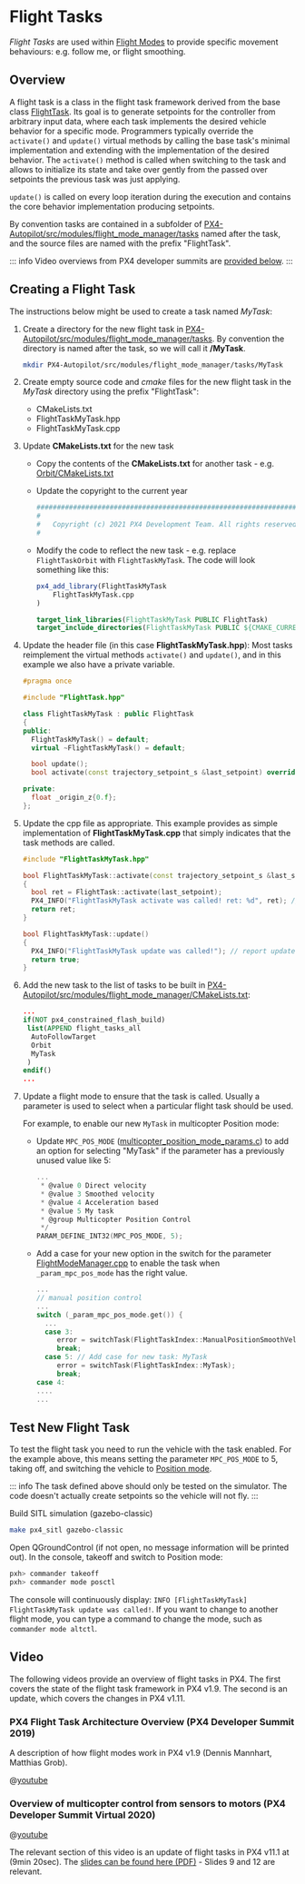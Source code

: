 # Flight Tasks

_Flight Tasks_ are used within [Flight Modes](../concept/flight_modes.md) to provide specific movement behaviours: e.g. follow me, or flight smoothing.

## Overview

A flight task is a class in the flight task framework derived from the base class [FlightTask](https://github.com/PX4/PX4-Autopilot/blob/master/src/modules/flight_mode_manager/tasks/FlightTask/FlightTask.hpp). Its goal is to generate setpoints for the controller from arbitrary input data, where each task implements the desired vehicle behavior for a specific mode. Programmers typically override the `activate()` and `update()` virtual methods by calling the base task's minimal implementation and extending with the implementation of the desired behavior. The `activate()` method is called when switching to the task and allows to initialize its state and take over gently from the passed over setpoints the previous task was just applying.

`update()` is called on every loop iteration during the execution and contains the core behavior implementation producing setpoints.

By convention tasks are contained in a subfolder of [PX4-Autopilot/src/modules/flight_mode_manager/tasks](https://github.com/PX4/PX4-Autopilot/tree/master/src/modules/flight_mode_manager/tasks) named after the task, and the source files are named with the prefix "FlightTask".

::: info Video overviews from PX4 developer summits are [provided below](#video).
:::

## Creating a Flight Task

The instructions below might be used to create a task named _MyTask_:

1. Create a directory for the new flight task in [PX4-Autopilot/src/modules/flight_mode_manager/tasks](https://github.com/PX4/PX4-Autopilot/tree/master/src/modules/flight_mode_manager/tasks). By convention the directory is named after the task, so we will call it **/MyTask**.

   ```sh
   mkdir PX4-Autopilot/src/modules/flight_mode_manager/tasks/MyTask
   ```

2. Create empty source code and _cmake_ files for the new flight task in the _MyTask_ directory using the prefix "FlightTask":
   - CMakeLists.txt
   - FlightTaskMyTask.hpp
   - FlightTaskMyTask.cpp
3. Update **CMakeLists.txt** for the new task

   - Copy the contents of the **CMakeLists.txt** for another task - e.g. [Orbit/CMakeLists.txt](https://github.com/PX4/PX4-Autopilot/blob/release/1.15/src/modules/flight_mode_manager/tasks/Orbit/CMakeLists.txt)
   - Update the copyright to the current year

     ```cmake
     ############################################################################
     #
     #   Copyright (c) 2021 PX4 Development Team. All rights reserved.
     #
     ```

   - Modify the code to reflect the new task - e.g. replace `FlightTaskOrbit` with `FlightTaskMyTask`. The code will look something like this:

     ```cmake
     px4_add_library(FlightTaskMyTask
         FlightTaskMyTask.cpp
     )

     target_link_libraries(FlightTaskMyTask PUBLIC FlightTask)
     target_include_directories(FlightTaskMyTask PUBLIC ${CMAKE_CURRENT_SOURCE_DIR})
     ```

4. Update the header file (in this case **FlightTaskMyTask.hpp**): Most tasks reimplement the virtual methods `activate()` and `update()`, and in this example we also have a private variable.

   ```cpp
   #pragma once

   #include "FlightTask.hpp"

   class FlightTaskMyTask : public FlightTask
   {
   public:
     FlightTaskMyTask() = default;
     virtual ~FlightTaskMyTask() = default;

     bool update();
     bool activate(const trajectory_setpoint_s &last_setpoint) override;

   private:
     float _origin_z{0.f};
   };
   ```

5. Update the cpp file as appropriate. This example provides as simple implementation of **FlightTaskMyTask.cpp** that simply indicates that the task methods are called.

   ```cpp
   #include "FlightTaskMyTask.hpp"

   bool FlightTaskMyTask::activate(const trajectory_setpoint_s &last_setpoint)
   {
     bool ret = FlightTask::activate(last_setpoint);
     PX4_INFO("FlightTaskMyTask activate was called! ret: %d", ret); // report if activation was successful
     return ret;
   }

   bool FlightTaskMyTask::update()
   {
     PX4_INFO("FlightTaskMyTask update was called!"); // report update
     return true;
   }
   ```

6. Add the new task to the list of tasks to be built in [PX4-Autopilot/src/modules/flight_mode_manager/CMakeLists.txt](https://github.com/PX4/PX4-Autopilot/blob/release/1.15/src/modules/flight_mode_manager/CMakeLists.txt#L40):

   ```cmake
   ...
   if(NOT px4_constrained_flash_build)
    list(APPEND flight_tasks_all
     AutoFollowTarget
     Orbit
     MyTask
    )
   endif()
   ...
   ```

7. Update a flight mode to ensure that the task is called. Usually a parameter is used to select when a particular flight task should be used.

   For example, to enable our new `MyTask` in multicopter Position mode:

   - Update `MPC_POS_MODE` ([multicopter_position_mode_params.c](https://github.com/PX4/PX4-Autopilot/blob/release/1.15/src/modules/mc_pos_control/multicopter_position_mode_params.c)) to add an option for selecting "MyTask" if the parameter has a previously unused value like 5:

     ```c
     ...
      * @value 0 Direct velocity
      * @value 3 Smoothed velocity
      * @value 4 Acceleration based
      * @value 5 My task
      * @group Multicopter Position Control
      */
     PARAM_DEFINE_INT32(MPC_POS_MODE, 5);
     ```

   - Add a case for your new option in the switch for the parameter [FlightModeManager.cpp](https://github.com/PX4/PX4-Autopilot/blob/master/src/modules/flight_mode_manager/FlightModeManager.cpp#L266-L285) to enable the task when `_param_mpc_pos_mode` has the right value.

     ```cpp
     ...
     // manual position control
     ...
     switch (_param_mpc_pos_mode.get()) {
       ...
       case 3:
          error = switchTask(FlightTaskIndex::ManualPositionSmoothVel);
          break;
       case 5: // Add case for new task: MyTask
          error = switchTask(FlightTaskIndex::MyTask);
          break;
     case 4:
     ....
     ...
     ```

## Test New Flight Task

To test the flight task you need to run the vehicle with the task enabled. For the example above, this means setting the parameter `MPC_POS_MODE` to 5, taking off, and switching the vehicle to [Position mode](../flight_modes_mc/position.md).

::: info
The task defined above should only be tested on the simulator.
The code doesn't actually create setpoints so the vehicle will not fly.
:::

Build SITL simulation (gazebo-classic)

```sh
make px4_sitl gazebo-classic
```

Open QGroundControl (if not open, no message information will be printed out). In the console, takeoff and switch to Position mode:

```sh
pxh> commander takeoff
pxh> commander mode posctl
```

The console will continuously display: `INFO [FlightTaskMyTask] FlightTaskMyTask update was called!`. If you want to change to another flight mode, you can type a command to change the mode, such as `commander mode altctl`.

## Video

The following videos provide an overview of flight tasks in PX4. The first covers the state of the flight task framework in PX4 v1.9. The second is an update, which covers the changes in PX4 v1.11.

### PX4 Flight Task Architecture Overview (PX4 Developer Summit 2019)

A description of how flight modes work in PX4 v1.9 (Dennis Mannhart, Matthias Grob).

@[youtube](https://youtu.be/-dkQG8YLffc) <!-- datestamp:video:youtube:20190704:PX4 Flight Task Architecture Overview — PX4 Developer Summit 2019 -->

### Overview of multicopter control from sensors to motors (PX4 Developer Summit Virtual 2020)

@[youtube](https://youtu.be/orvng_11ngQ?t=560) <!-- datestamp:video:youtube:20200720:Overview of multicopter control from sensors to motors — PX4 Developer Summit Virtual 2020 From 9min20sec - Section on flight tasks-->

The relevant section of this video is an update of flight tasks in PX4 v11.1 at (9min 20sec). The [slides can be found here (PDF)](https://static.sched.com/hosted_files/px4developersummitvirtual2020/1b/PX4%20Developer%20Summit%202020%20-%20Overview%20of%20multicopter%20control%20from%20sensors%20to%20motors.pdf) - Slides 9 and 12 are relevant.
